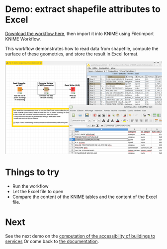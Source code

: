 # Demo: extract shapefile attributes to Excel

[Download the workflow here](7_demo_export_surface_to_Excel.knwf), then import it into KNIME using File/Import KNIME Workflow. 

This workflow demonstrates how to read data from shapefile, compute the surface of these geometries,
and store the result in Excel format.

![Capture](capture.png)


# Things to try

* Run the workflow
* Let the Excel file to open
* Compare the content of the KNIME tables and the content of the Excel file.

# Next

See the next demo on the [computation of the accessibility of buildings to services](../../pages/9_demo_accessibility_zones/index.md)
Or come back to [the documentation](../../).
